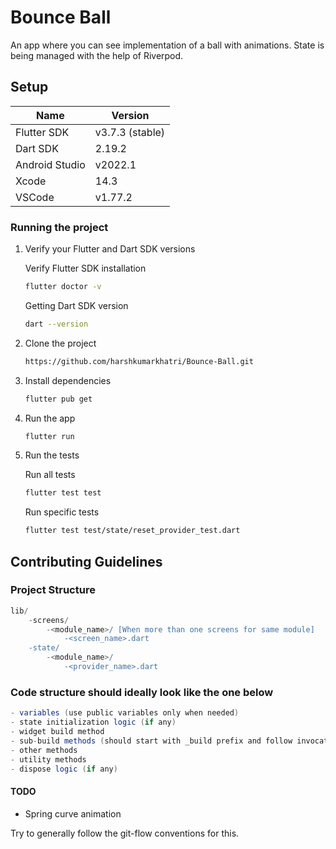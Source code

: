 # Bounce Ball

An app where you can see implementation of a ball with animations. State is being managed with the help of Riverpod.

## Setup

| Name           | Version              |
| -------------- | -------------------- |
| Flutter SDK    | v3.7.3 (stable)      |
| Dart SDK       | 2.19.2               |
| Android Studio | v2022.1              |
| Xcode          | 14.3                 |
| VSCode         | v1.77.2              |

### Running the project

1. Verify your Flutter and Dart SDK versions

   Verify Flutter SDK installation

   ```bash
   flutter doctor -v
   ```

   Getting Dart SDK version

   ```bash
   dart --version
   ```

2. Clone the project

   ```bash
   https://github.com/harshkumarkhatri/Bounce-Ball.git
   ```

3. Install dependencies

   ```bash
   flutter pub get
   ```

4. Run the app

    ```bash
    flutter run
    ```

5. Run the tests

   Run all tests

   ```bash
   flutter test test
   ```

   Run specific tests

   ```bash
   flutter test test/state/reset_provider_test.dart
   ```

## Contributing Guidelines

### Project Structure

```groovy
lib/
    -screens/
        -<module_name>/ [When more than one screens for same module]
            -<screen_name>.dart
    -state/
        -<module_name>/
            -<provider_name>.dart
```

### Code structure should ideally look like the one below

```groovy
- variables (use public variables only when needed)
- state initialization logic (if any)
- widget build method
- sub-build methods (should start with _build prefix and follow invocation order)
- other methods
- utility methods 
- dispose logic (if any)
```

#### TODO
* Spring curve animation

Try to generally follow the git-flow conventions for this.
